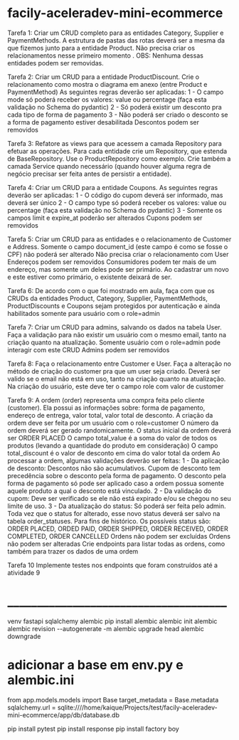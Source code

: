 # facily-aceleradev-mini-ecommerce

Tarefa 1:
Criar um CRUD completo para as entidades Category, Supplier e PaymentMethods. A estrutura de pastas das rotas deverá ser a mesma da que fizemos junto para a entidade Product. Não precisa criar os relacionamentos nesse primeiro momento . OBS: Nenhuma dessas entidades podem ser removidas.

Tarefa 2:
Criar um CRUD para a entidade ProductDiscount.
Crie o relacionamento como mostra o diagrama em anexo (entre Product e PaymentMethod) 
As seguintes regras deverão ser aplicadas:
1 - O campo mode só poderá receber os valores: value ou percentage (faça esta validação no Schema do pydantic)
2 - Só poderá existir um desconto pra cada tipo de forma de pagamento
3 - Não poderá ser criado o desconto se a forma de pagamento estiver desabilitada
Descontos podem ser removidos

Tarefa 3:
Refatore as views para que acessem a camada Repository para efetuar as operações. Para cada entidade crie um Repository, que estenda de BaseRepository. Use o ProductRepository como exemplo. Crie também a camada Service quando necessário (quando houver alguma regra de negócio precisar ser feita antes de persistir a entidade).

Tarefa 4:
Criar um CRUD para a entidade Coupons.
As seguintes regras deverão ser aplicadas:
1 - O código do cupom deverá ser informado, mas deverá ser único
2 - O campo type  só poderá receber os valores: value ou percentage (faça esta validação no Schema do pydantic)
3 - Somente os campos limit e expire_at poderão ser alterados
Cupons podem ser removidos

Tarefa 5:
Criar um CRUD para as entidades e o relacionamento de Customer e Address.
Somente o campo document_id (este campo é como se fosse o CPF) não poderá ser alterado
Não precisa criar o relacionamento com User
Endereços podem ser removidos
Consumidores podem ter mais de um endereço, mas somente um deles pode ser primário. Ao cadastrar um novo e este estiver como primário, o existente deixará de ser.

Tarefa 6:
De acordo com o que foi mostrado em aula, faça com que os CRUDs da entidades Product, Category, Supplier, PaymentMethods, ProductDiscounts e Coupons sejam protegidos por autenticação e ainda habilitados somente para usuário com o role=admin

Tarefa 7:
Criar um CRUD para admins, salvando os dados na tabela User. Faça a validação para não existir um usuário com o mesmo email, tanto na criação quanto na atualização. 
Somente usuário com o role=admin pode interagir com este CRUD 
Admins podem ser removidos

Tarefa 8:
Faça o relacionamento entre Customer e User. Faça a alteração no método de criação do customer pra que um user seja criado. Deverá ser valido se o email não está em uso, tanto na criação quanto na atualização. Na criação do usuário, este deve ter o campo role com valor de customer

Tarefa 9:
A ordem (order) representa uma compra feita pelo cliente (customer). Ela possui as informações sobre: forma de pagamento, endereço de entrega, valor total, valor total de desconto.
A criação da ordem deve ser feita por um usuário com o role=customer
O número da ordem deverá ser gerado randomicamente.
O status inicial da ordem deverá ser ORDER PLACED
O campo total_value é a soma do valor de todos os produtos (levando a quantidade do produto em consideração)
O campo total_discount é o valor de desconto em cima do valor total da ordem 
Ao processar a ordem, algumas validações deverão ser feitas:
1 - Da aplicação de desconto: Descontos não são acumulativos. Cupom de desconto tem precedência sobre o desconto pela forma de pagamento. O desconto pela forma de pagamento só pode ser aplicado caso a ordem possua somente aquele produto a qual o desconto está vinculado.
2 - Da validação do cupom: Deve ser verificado se ele não está expirado e/ou se chegou no seu limite de uso. 
3 - Da atualização do status: Só poderá ser feita pelo admin. Toda vez que o status for alterado, esse novo status deverá ser salvo na tabela order_statuses. Para fins de histórico. Os possíveis status são: ORDER PLACED, ORDED PAID, ORDER SHIPPED, ORDER RECEIVED, ORDER COMPLETED, ORDER CANCELLED
Ordens não podem ser excluídas
Ordens não podem ser alteradas
Crie endpoints para listar todas as ordens, como também para trazer os dados de uma ordem

Tarefa 10
Implemente testes nos endpoints que foram construídos até a atividade 9

# _____________________________________

venv
fastapi
sqlalchemy
alembic
pip install alembic
alembic init alembic
alembic revision --autogenerate -m <descricao da minha migration>
alembic upgrade head
alembic downgrade <id da versao>

# adicionar a base em env.py e alembic.ini
from app.models.models import Base
target_metadata = Base.metadata
sqlalchemy.url = sqlite:////home/kaique/Projects/test/facily-aceleradev-mini-ecommerce/app/db/database.db

pip install pytest
pip install response
pip install factory boy